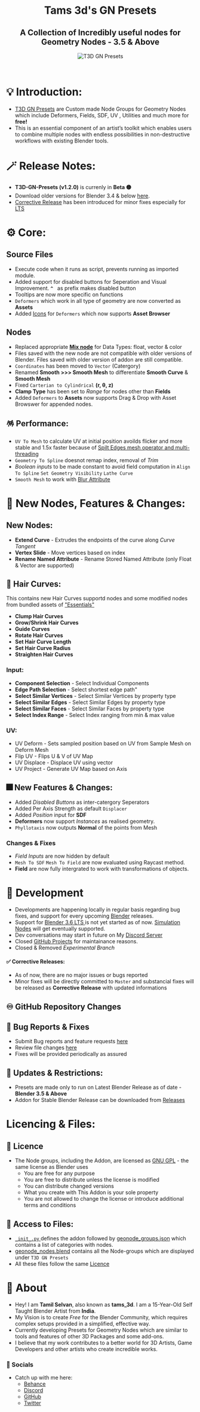 <div align="center">

# Tams 3d's GN Presets
##  A Collection of Incredibly useful nodes for Geometry Nodes - 3.5 & Above
![T3D GN Presets](https://user-images.githubusercontent.com/106262964/173188615-21216a7b-6e8b-4319-bf33-954b940ac4b5.png)

<br>
</div>

# 💡 Introduction:
* [T3D GN Presets](https://github.com/Tams3d/T3D-GN-Presets/) are Custom made Node Groups for Geometry Nodes which include Deformers, Fields, SDF, UV , Utilities and much more for **free!**
* This is an essential component of an artist’s toolkit which enables users to combine multiple nodes with endless possibilities in non-destructive workflows with existing Blender tools.

# 🪄 Release Notes:
- **T3D-GN-Presets (v1.2.0)** is currenly in **Beta 🟡**
- Download older versions for Blender 3.4 & below [here](https://github.com/Tams3d/T3D-GN-Presets/releases).     
- [Corrective Release](https://github.com/Tams3d/T3D-GN-Presets/tree/Master#-corrective-releases) has been introduced for minor fixes especially for [LTS](https://github.com/Tams3d/T3D-GN-Presets/releases/tag/LTS)

# ⚙️ Core:
## Source Files
- Execute code when it runs as script, prevents running as imported module.
- Added support for disabled buttons for Seperation and Visual Improvement. **`^ `** as prefix makes disabled button
- Tooltips are now more specific on functions 
- `Deformers` which work in all type of geometry are now converted as **Assets**
- Added [Icons]() for `Deformers` which now supports **Asset Browser**

## Nodes
- Replaced appropriate **[Mix node](https://archive.blender.org/developer/D13749)** for Data Types: float, vector & color
- Files saved with the new node are not compatible with older versions of Blender. Files saved with older version of addon are still compatible.
- `Coordinates` has been moved to `Vector` (Catergory)
- Renamed **Smooth >>> Smooth Mesh** to differentiate **Smooth Curve** & **Smooth Mesh**
- Fixed `Carterian to Cylindrical`  **(r, θ, z)**
- **Clamp Type** has been set to _Range_ for nodes other than **Fields**
- Added `Deformers` to **Assets** now supports Drag & Drop with Asset Browswer for appended nodes.

## 🪅 Performance:
- `UV To Mesh` to calculate UV at initial position avoilds flicker and more stable and 1.5x faster because of [Spilt Edges mesh operator and multi-threading](https://projects.blender.org/blender/blender/commit/e83f46ea7630)
- `Geometry To Spline` doesnot remap index, removal of *Trim* 
- *Boolean inputs* to be made constant to avoid field computation in `Align To Spline` `Set Geometry Visibility` `Lathe Curve`
- `Smooth Mesh` to work with [Blur Attribute](https://projects.blender.org/blender/blender/commit/d68c47ff347bbb3824)

# 🎉 New Nodes, Features & Changes:
## New Nodes:
- **Extend Curve** - Extrudes the endpoints of the curve along *Curve Tangent*
- **Vertex Slide** - Move vertices based on index
- **Rename Named Attribute** - Rename Stored Named Attribute (only Float & Vector are supported)

## 💇 Hair Curves:
This contains new Hair Curves supportd nodes and some modified nodes from bundled assets of ["Essentials"](https://projects.blender.org/blender/blender/pulls/104474)

- **Clump Hair Curves** 
- **Grow/Shrink Hair Curves**
- **Guide Curves**
- **Rotate Hair Curves**
- **Set Hair Curve Length**
- **Set Hair Curve Radius**
- **Straighten Hair Curves**

### Input:
- **Component Selection** - Select Individual Components
- **Edge Path Selection** - Select shortest edge path"
- **Select Similar Vertices** - Select Similar Vertices by property type
- **Select Similar Edges** - Select Similar Edges by property type
- **Select Similar Faces** - Select Similar Faces by property type
- **Select Index Range** - Select Index ranging from min & max value

### UV:
- UV Deform - Sets sampled position based on UV from Sample Mesh on Deform Mesh
- Flip UV - Flips U & V of  UV Map
- UV Displace - Displace UV using vector
- UV Project - Generate UV Map based on Axis

## 🎆 New Features & Changes:

- Added *Disabled Buttons* as inter-catergory Seperators
- Added Per Axis Strength as default `Displacer`
- Added *Position* input for **SDF**
- **Deformers** now support *Instances* as realised geometry.
- `Phyllotaxis` now outputs **Normal** of the points from Mesh

### Changes & Fixes
- *Field Inputs* are now hidden by default
- `Mesh To SDF` `Mesh To Field` are now evaluated using Raycast method.
- **Field** are now fully intergrated to work with transformations of objects.

# 🎯 Development
- Developments are happening locally in regular basis regarding bug fixes, and support for every upcoming [Blender](https://www.blender.org/) releases.
- Support for [Blender 3.6 LTS ](https://projects.blender.org/blender/blender/milestone/5) is not yet started as of now. [Simulation Nodes](https://builder.blender.org/download/experimental/geometry-nodes-simulation/)  will get eventually supported. 
- Dev conversations may start in future on My [Discord Server](https://discord.gg/TNgzbZCdnY)
- Closed [GitHub Projects](https://github.com/users/Tams3d/projects/2/views/1) for maintainance reasons.
- Closed & Removed *Experimental Branch*

#### ✅ Corrective Releases:
- As of now, there are no major issues or bugs reported
- Minor fixes will be directly committed to `Master` and substancial fixes will be released as **Corrective Release** with updated informations

## ♾️ GitHub Repository Changes

## 👻 Bug Reports & Fixes
- Submit Bug reports and feature requests [here](https://github.com/Tams3d/T3D-GN-Presets/issues)
- Review file changes [here](https://github.com/Tams3d/T3D-GN-Presets/pulls)
- Fixes will be provided periodically as assured

## 🔗 Updates & Restrictions:
- Presets are made only to run on Latest Blender Release as of date - **Blender 3.5 & Above**
- Addon for Stable Blender Release can be downloaded from [Releases](https://github.com/Tams3d/T3D-GN-Presets/releases)

# Licencing & Files:
## 📄 Licence
- The Node groups, including the Addon, are licensed as [GNU GPL](https://github.com/Tams3d/T3D-GN-Presets/blob/Master/LICENSE) - the same license as Blender uses
  * You are free for any purpose
  * You are free to distribute unless the license is modified
  * You can distribute changed versions
  * What you create with This Addon is your sole property
  * You are not allowed to change the license or introduce additional terms and conditions
  
## 📂 Access to Files:
- [ `_init_.py` ](https://github.com/Tams3d/T3D-GN-Presets/blob/Master/__init__.py) defines the addon followed by [geonode_groups.json](https://github.com/Tams3d/T3D-GN-Presets/blob/Master/geonode_groups.json) which contains a list of categories with nodes.
- [geonode_nodes.blend](https://github.com/Tams3d/T3D-GN-Presets/blob/Master/geonode_nodes.blend) contains all the Node-groups which are displayed under `T3D GN Presets` 
- All these files follow the same [Licence](https://github.com/Tams3d/T3D-GN-Presets/blob/Master/README.md#licencing--files)

# 🦄 About 
  - Hey! I am **Tamil Selvan**, also known as **tams_3d**. I am a 15-Year-Old Self Taught Blender Artist from **India**.
  - My Vision is to create *Free* for the Blender Community, which requires complex setups provided in a simplified, effective way.
  - Currently developing Presets for Geometry Nodes which are similar to tools and features of other 3D Packages and some add-ons.
  - I believe that my work contributes to a better world for 3D Artists, Game Developers and other artists who create incredible works.
  
  ### 🥂 Socials
  - Catch up with me here:
    * [Behance](https://www.behance.net/tamilselvan3d)
    * [Discord](https://discord.gg/TNgzbZCdnY)
    * [GitHub](https://github.com/Tams3d)
    * [Twitter](https://twitter.com/Tams_3d)
